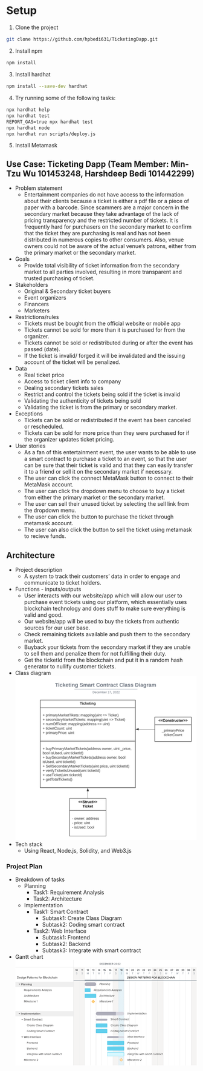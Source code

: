 # Setup

1. Clone the project

```bash
git clone https://github.com/hpbedi631/TicketingDapp.git
```

2. Install npm

```bash
npm install
```

3. Install hardhat

```bash
npm install --save-dev hardhat
```

4. Try running some of the following tasks:

```shell
npx hardhat help
npx hardhat test
REPORT_GAS=true npx hardhat test
npx hardhat node
npx hardhat run scripts/deploy.js
```

5. Install Metamask


## Use Case: Ticketing Dapp (Team Member: Min-Tzu Wu 101453248, Harshdeep Bedi 101442299)

- Problem statement
  - Entertainment companies do not have access to the information about their clients because a ticket is either a pdf file or a piece of paper with a barcode. Since scammers are a major concern in the secondary market because they take advantage of the lack of pricing transparency and the restricted number of tickets. It is frequently hard for purchasers on the secondary market to confirm that the ticket they are purchasing is real and has not been distributed in numerous copies to other consumers. Also, venue owners could not be aware of the actual venue’s patrons, either from the primary market or the secondary market.
- Goals
  - Provide total visibility of ticket information from the secondary market to all parties involved, resulting in more transparent and trusted purchasing of ticket.
- Stakeholders
  - Original & Secondary ticket buyers
  - Event organizers
  - Financers
  - Marketers
- Restrictions/rules
  - Tickets must be bought from the official website or mobile app
  - Tickets cannot be sold for more than it is purchased for from the organizer.
  - Tickets cannot be sold or redistributed during or after the event has passed (date).
  - If the ticket is invalid/ forged it will be invalidated and the issuing account of the ticket will be penalized.
- Data
  - Real ticket price
  - Access to ticket client info to company
  - Dealing secondary tickets sales
  - Restrict and control the tickets being sold if the ticket is invalid
  - Validating the authenticity of tickets being sold
  - Validating the ticket is from the primary or secondary market.
- Exceptions
  - Tickets can be sold or redistributed if the event has been canceled or rescheduled.
  - Tickets can be sold for more price than they were purchased for if the organizer updates ticket pricing.
- User stories
  - As a fan of this entertainment event, the user wants to be able to use a smart contract to purchase a ticket to an event, so that the user can be sure that their ticket is valid and that they can easily transfer it to a friend or sell it on the secondary market if necessary.
  - The user can click the connect MetaMask button to connect to their MetaMask account.
  - The user can click the dropdown menu to choose to buy a ticket from either the primary market or the secondary market.
  - The user can sell their unused ticket by selecting the sell link from the dropdown menu.
  - The user can click the button to purchase the ticket through metamask account.
  - The user can also click the button to sell the ticket using metamask to recieve funds.

## Architecture

- Project description
  - A system to track their customers’ data in order to engage and communicate to ticket holders.
- Functions - inputs/outputs
  - User interacts with our website/app which will allow our user to purchase event tickets using our platform, which essentially uses blockchain technology and does stuff to make sure everything is valid and good.
  - Our website/app will be used to buy the tickets from authentic sources for our user base.
  - Check remaining tickets available and push them to the secondary market.
  - Buyback your tickets from the secondary market if they are unable to sell them and penalize them for not fulfilling their duty.
  - Get the ticketId from the blockchain and put it in a random hash generator to nullify customer tickets.
- Class diagram
  ![Alt text](docs/images/Class_Diagram.png)
- Tech stack
  - Using React, Node.js, Solidity, and Web3.js

### Project Plan

- Breakdown of tasks
  - Planning
    - Task1: Requirement Analysis
    - Task2: Architecture
  - Implementation
    - Task1: Smart Contract
      - Subtask1: Create Class Diagram
      - Subtask2: Coding smart contract
    - Task2: Web Interface
      - Subtask1: Frontend
      - Subtask2: Backend
      - Subtask3: Integrate with smart contract
- Gantt chart
![Alt text](docs/images/Gantt_chart.png)
